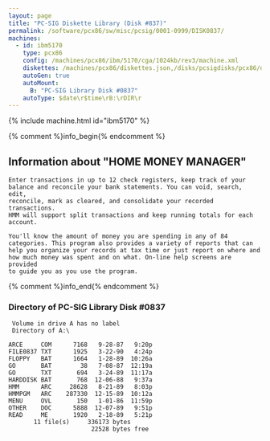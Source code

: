 ```yaml
---
layout: page
title: "PC-SIG Diskette Library (Disk #837)"
permalink: /software/pcx86/sw/misc/pcsig/0001-0999/DISK0837/
machines:
  - id: ibm5170
    type: pcx86
    config: /machines/pcx86/ibm/5170/cga/1024kb/rev3/machine.xml
    diskettes: /machines/pcx86/diskettes.json,/disks/pcsigdisks/pcx86/diskettes.json
    autoGen: true
    autoMount:
      B: "PC-SIG Library Disk #0837"
    autoType: $date\r$time\rB:\rDIR\r
---
```


{% include machine.html id="ibm5170" %}

{% comment %}info_begin{% endcomment %}

## Information about "HOME MONEY MANAGER"

    Enter transactions in up to 12 check registers, keep track of your
    balance and reconcile your bank statements. You can void, search, edit,
    reconcile, mark as cleared, and consolidate your recorded transactions.
    HMM will support split transactions and keep running totals for each
    account.
    
    You'll know the amount of money you are spending in any of 84
    categories. This program also provides a variety of reports that can
    help you organize your records at tax time or just report on where and
    how much money was spent and on what. On-line help screens are provided
    to guide you as you use the program.
{% comment %}info_end{% endcomment %}


### Directory of PC-SIG Library Disk #0837

     Volume in drive A has no label
     Directory of A:\

    ARCE     COM      7168   9-28-87   9:20p
    FILE0837 TXT      1925   3-22-90   4:24p
    FLOPPY   BAT      1664   1-28-89  10:26a
    GO       BAT        38   7-08-87  12:19a
    GO       TXT       694   3-24-89  11:17a
    HARDDISK BAT       768  12-06-88   9:37a
    HMM      ARC     28628   8-21-89   8:03p
    HMMPGM   ARC    287330  12-15-89  10:12a
    MENU     OVL       150   1-01-86  11:59p
    OTHER    DOC      5888  12-07-89   9:51p
    READ     ME       1920   2-18-89   5:21p
           11 file(s)     336173 bytes
                           22528 bytes free

